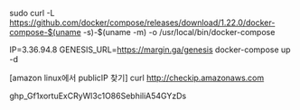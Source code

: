 sudo curl -L https://github.com/docker/compose/releases/download/1.22.0/docker-compose-$(uname -s)-$(uname -m) -o /usr/local/bin/docker-compose


IP=3.36.94.8 GENESIS_URL=https://margin.ga/genesis docker-compose up -d

[amazon linux에서 publicIP 찾기]
curl http://checkip.amazonaws.com

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